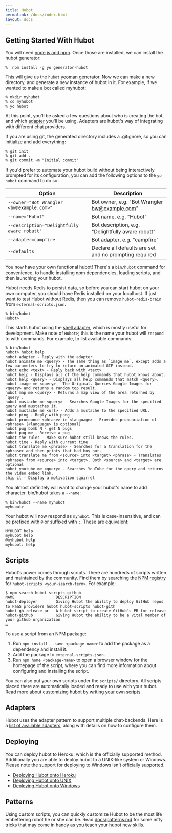 ```yaml
---
title: Hubot
permalink: /docs/index.html
layout: docs
---
```


## Getting Started With Hubot

You will need [node.js and npm](https://docs.npmjs.com/getting-started/installing-node). Once those are installed, we can install the hubot generator:

    %  npm install -g yo generator-hubot

This will give us the `hubot` [yeoman](http://yeoman.io/) generator. Now we
can make a new directory, and generate a new instance of hubot in it. For example, if
we wanted to make a bot called myhubot:


    % mkdir myhubot
    % cd myhubot
    % yo hubot

At this point, you'll be asked a few questions about who is creating the bot,
and which [adapter](/docs/adapters.md) you'll be using. Adapters are hubot's
way of integrating with different chat providers.

If you are using git, the generated directory includes a .gitignore, so you can
initialize and add everything:

    % git init
    % git add .
    % git commit -m "Initial commit"

If you'd prefer to automate your hubot build without being interactively
prompted for its configuration, you can add the following options
to the `yo hubot` command to do so:

| Option                                      | Description
| ------------------------------------------- | -----------------------------------------------------
| `--owner="Bot Wrangler <bw@example.com>"`   | Bot owner, e.g. "Bot Wrangler <bw@example.com>"
| `--name="Hubot"`                            | Bot name, e.g. "Hubot"
| `--description="Delightfully aware robutt"` | Bot description, e.g. "Delightfully aware robutt"
| `--adapter=campfire`                        | Bot adapter, e.g. "campfire"
| `--defaults`                                | Declare all defaults are set and no prompting required

You now have your own functional hubot! There's a `bin/hubot`
command for convenience, to handle installing npm dependencies, loading scripts,
and then launching your hubot.

Hubot needs Redis to persist data, so before you can start hubot on your own computer, you should have Redis installed on your localhost. If just want to test Hubot without Redis, then you can remove `hubot-redis-brain` from `external-scripts.json`.

    % bin/hubot
    Hubot>

This starts hubot using the [shell adapter](/docs/adapters/shell.md), which
is mostly useful for development. Make note of  `Hubot>`; this is the name your hubot will
`respond` to with commands. For example, to list available commands:

    % bin/hubot
    hubot> hubot help
    hubot adapter - Reply with the adapter
    hubot animate me <query> - The same thing as `image me`, except adds a few parameters to try to return an animated GIF instead.
    hubot echo <text> - Reply back with <text>
    hubot help - Displays all of the help commands that hubot knows about.
    hubot help <query> - Displays all help commands that match <query>.
    hubot image me <query> - The Original. Queries Google Images for <query> and returns a random top result.
    hubot map me <query> - Returns a map view of the area returned by `query`.
    hubot mustache me <query> - Searches Google Images for the specified query and mustaches it.
    hubot mustache me <url> - Adds a mustache to the specified URL.
    hubot ping - Reply with pong
    hubot pronounce <phrase> in <language> - Provides pronunciation of <phrase> (<language> is optional)
    hubot pug bomb N - get N pugs
    hubot pug me - Receive a pug
    hubot the rules - Make sure hubot still knows the rules.
    hubot time - Reply with current time
    hubot translate me <phrase> - Searches for a translation for the <phrase> and then prints that bad boy out.
    hubot translate me from <source> into <target> <phrase> - Translates <phrase> from <source> into <target>. Both <source> and <target> are optional
    hubot youtube me <query> - Searches YouTube for the query and returns the video embed link.
    ship it - Display a motivation squirrel

You almost definitely will want to change your hubot's name to add character. bin/hubot takes a `--name`:

    % bin/hubot --name myhubot
    myhubot>

Your hubot will now respond as `myhubot`. This is
case-insensitive, and can be prefixed with `@` or suffixed with `:`. These are equivalent:

    MYHUBOT help
    myhubot help
    @myhubot help
    myhubot: help

## Scripts

Hubot's power comes through scripts. There are hundreds of scripts written and maintained by the community. Find them by searching the [NPM registry](https://www.npmjs.com/browse/keyword/hubot-scripts) for `hubot-scripts <your-search-term>`. For example:

```
$ npm search hubot-scripts github
NAME                  DESCRIPTION
hubot-deployer        Giving Hubot the ability to deploy GitHub repos to PaaS providers hubot hubot-scripts hubot-gith
hubot-gh-release-pr   A hubot script to create GitHub's PR for release
hubot-github          Giving Hubot the ability to be a vital member of your github organization
…
```

To use a script from an NPM package:

1. Run `npm install --save <package-name>` to add the package as a dependency and install it.
2. Add the package to `external-scripts.json`.
3. Run `npm home <package-name>` to open a browser window for the homepage of the script, where you can find more information about configuring and installing the script.

You can also put your own scripts under the `scripts/` directory. All scripts placed there are automatically loaded and ready to use with your hubot. Read more about customizing hubot by [writing your own scripts](/docs/scripting.md).

## Adapters

Hubot uses the adapter pattern to support multiple chat-backends. Here is a [list of available adapters](/docs/adapters.md), along with details on how to configure them.

## Deploying

You can deploy hubot to Heroku, which is the officially supported method.
Additionally you are able to deploy hubot to a UNIX-like system or Windows.
Please note the support for deploying to Windows isn't officially supported.

* [Deploying Hubot onto Heroku](/docs/deploying/heroku.md)
* [Deploying Hubot onto UNIX](/docs/deploying/unix.md)
* [Deploying Hubot onto Windows](/docs/deploying/windows.md)

## Patterns

Using custom scripts, you can quickly customize Hubot to be the most life embettering robot he or she can be. Read [docs/patterns.md](/docs/patterns.md) for some nifty tricks that may come in handy as you teach your hubot new skills.
